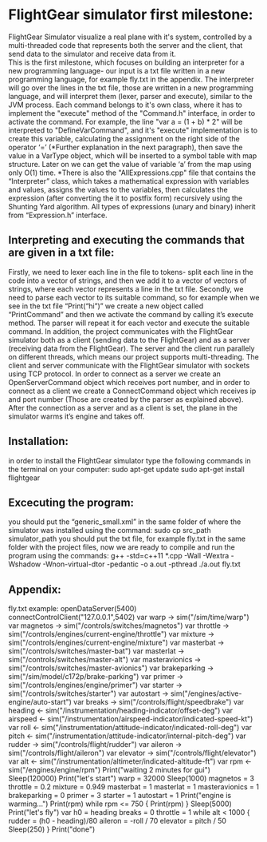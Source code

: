 # FlightGear simulator first milestone:
FlightGear Simulator visualize a real plane with it's system, controlled by a multi-threaded code that represents both the server and the client, that send data to the simulator and receive data from it.  
This is the first milestone, which focuses on building an interpreter for a new programming language- our input is a txt file written in a new programming language, for example fly.txt in the appendix.
The interpreter will go over the lines in the txt file, those are written in a new programming language, and will interpret them (lexer, parser and execute), similar to the JVM process.
Each command belongs to it's own class, where it has to implement the "execute" method of the "Command.h" interface, in order to activate the command.
For example, the line "var a = (1 + b) * 2" will be interpreted to "DefineVarCommand", and it's "execute" implementation is to create this variable, calculating the assignment on the right side of the operator ‘=’ (*Further explanation in the next paragraph), then save the value in a VarType object, which will be inserted to a symbol table with map structure. Later on we can get the value of variable ‘a’ from the map using only O(1) time.
*There is also the "AllExpressions.cpp" file that contains the “Interpreter” class, which takes a mathematical expression with variables and values, assigns the values to the variables, then calculates the expression (after converting the it to postfix form) recursively using the Shunting Yard algorithm. All types of expressions (unary and binary) inherit from “Expression.h” interface.

## Interpreting and executing the commands that are given in a txt file:
Firstly, we need to lexer each line in the file to tokens- split each line in the code into a vector of strings, and then we add it to a vector of vectors of strings, where each vector represents a line in the txt file.
Secondly, we need to parse each vector to its suitable command, so for example when we see in the txt file “Print(“hi”)” we create a new object called “PrintCommand” and then we activate the command by calling it’s execute method. The parser will repeat it for each vector and execute the suitable command.
In addition, the project communicates with the FlightGear simulator both as a client (sending data to the FlightGear) and as a server (receiving data from the FlightGear). The server and the client run parallely on different threads, which means our project supports multi-threading. The client and server communicate with the FlightGear simulator with sockets using TCP protocol.
In order to connect as a server we create an OpenServerCommand object which receives port number, and in order to connect as a client we create a ConnectCommand object which receives ip and port number (Those are created by the parser as explained above).
After the connection as a server and as a client is set, the plane in the simulator warms it’s engine and takes off.

## Installation:
in order to install the FlightGear simulator type the following commands in the terminal on your computer:
sudo apt-get update
sudo apt-get install flightgear

## Excecuting the program:
you should put the “generic_small.xml” in the same folder of where the simulator was installed using the command:
sudo cp src_path simulator_path
you should put the txt file, for example fly.txt in the same folder with the project files, now we are ready to compile and run the program using the commands:
g++ -std=c++11 *.cpp -Wall -Wextra -Wshadow -Wnon-virtual-dtor -pedantic -o a.out -pthread
./a.out fly.txt

## Appendix:
fly.txt example:
openDataServer(5400)
connectControlClient("127.0.0.1",5402)
var warp -> sim("/sim/time/warp")
var magnetos -> sim("/controls/switches/magnetos")
var throttle -> sim("/controls/engines/current-engine/throttle")
var mixture -> sim("/controls/engines/current-engine/mixture")
var masterbat -> sim("/controls/switches/master-bat")
var masterlat -> sim("/controls/switches/master-alt")
var masteravionics -> sim("/controls/switches/master-avionics")
var brakeparking -> sim("/sim/model/c172p/brake-parking")
var primer -> sim("/controls/engines/engine/primer")
var starter -> sim("/controls/switches/starter")
var autostart -> sim("/engines/active-engine/auto-start")
var breaks -> sim("/controls/flight/speedbrake")
var heading <- sim("/instrumentation/heading-indicator/offset-deg")
var airspeed <- sim("/instrumentation/airspeed-indicator/indicated-speed-kt")
var roll <- sim("/instrumentation/attitude-indicator/indicated-roll-deg")
var pitch <- sim("/instrumentation/attitude-indicator/internal-pitch-deg")
var rudder -> sim("/controls/flight/rudder")
var aileron -> sim("/controls/flight/aileron")
var elevator -> sim("/controls/flight/elevator")
var alt <- sim("/instrumentation/altimeter/indicated-altitude-ft")
var rpm <- sim("/engines/engine/rpm")
Print("waiting 2 minutes for gui")
Sleep(120000)
Print("let's start")
warp = 32000
Sleep(1000)
magnetos = 3
throttle = 0.2
mixture = 0.949
masterbat = 1
masterlat = 1
masteravionics = 1
brakeparking = 0
primer = 3
starter = 1
autostart = 1
Print("engine is warming...")
Print(rpm)
while rpm <= 750 {
   Print(rpm)
}
Sleep(5000)
Print("let's fly")
var h0 = heading
breaks = 0
throttle = 1
while alt < 1000 {
   rudder = (h0 - heading)/80
   aileron = -roll / 70
   elevator = pitch / 50
   Sleep(250)
}
Print("done")
